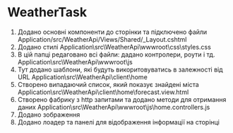 ﻿# WeatherTask

1. Додано основні компоненти до сторінки та підключено файли       Application/src/WeatherApi/Views/Shared/_Layout.cshtml
2. Додано стилі Application\src\WeatherApi\wwwroot\css\styles.css
3. В цій папці редаговано всі файли: дадано контролери, роути і тд.  Аpplication\src\WeatherApi\wwwroot\js
4. Тут додано шаблони, які будуть викоритовуватись в залежності від URL Application\src\WeatherApi\client\home
5. Створено випадаючий список, який показує знайдені міста Application\src\WeatherApi\client\home\forecast.view.html
6. Створено фабрику з http запитами та додано методи для отримання даних Application\src\WeatherApi\wwwroot\js\home.controllers.js
7. Додано зображення 
8. Додано лоадер та панелі для відображення інформації на сторінці
